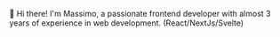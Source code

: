 👋 Hi there! I'm Massimo, a passionate frontend developer with almost 3 years of experience in web development. (React/NextJs/Svelte)
